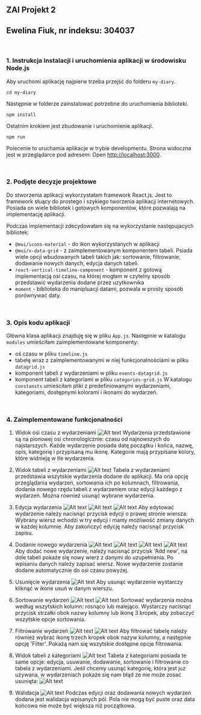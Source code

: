 ## ZAI Projekt 2 
## Ewelina Fiuk, nr indeksu: 304037

</br>

### 1. Instrukcja instalacji i uruchomienia aplikacji w środowisku Node.js

Aby uruchomi aplikację najpierw trzeba przejść do folderu `my-diary`.

    cd my-diary

Następnie w folderze zainstalować potrzebne do uruchomienia biblioteki.

    npm install

Ostatnim krokiem jest zbudowanie i uruchomienie aplikacji.

    npm run

Polecenie to uruchamia aplikacje w trybie developmentu. Strona widoczna jest w przeglądarce pod adresem: Open [http://localhost:3000](http://localhost:3000).

</br>

### 2. Podjęte decyzje projektowe

Do stworzenia aplikacji wykorzystałam framework React.js. Jest to framework słuący do prostego i szykiego tworzenia aplikacji internetowych. Posiada on wiele bibliotek i gotowych komponentów, które pozwalają na implementację aplikacji.

Podczas implementacji zdecydowałam się na wykorzystanie następujacych bibliotek:
 - `@mui/icons-material` - do ikon wykorzystanych w aplikacji
 - `@mui/x-data-grid` - z zaimplementowanym komponentem tabeli. Psiada wiele opcji wbudowanych tabeli takich jak: sortowanie, filtrowanie, dodawanie nowych danych, edycja danych tabeli. 
 - `react-vertical-timeline-component` - komponent z gotową implementacją osi czasu, na której mogłam w czytelny sposób przedstawić wydarzenia dodane przez uzytkownika
 - `moment` - biblioteka do manipluacji datami, pozwala w prosty sposób porównywać daty.


</br>

### 3. Opis kodu aplikacji 

Główna klasa aplikacji znajduję się w pliku `App.js`. 
Następnie w katalogu `modules` umieściłam zaimplementowane komponenty:
 - oś czasu w pliku `timeline.js`
 - tabelę wraz z zaimplementowanymi w niej funkcjonalnościami w pliku `datagrid.js`
 - komponent tabeli z wydarzeniami w pliku `events-datagrid.js`
 - komponent tabeli z kategoriami w pliku `categories-grid.js`
W katalogu `constansts` umieściłam pliki z predefiniowanymi wydarzeniami, kategoriami, dostępnymi kolorami i ikonami do wydarzeń. 



<br/>

### 4. Zaimplementowane funkcjonalności

1. Widok osi czasu z wydarzeniami
![Alt text](image-19.png)
Wydarzenia przedstawione są na pionowej osi chronologicznie: czasu od najnowszych do najstarszych. Każde wydarzenie posiada datę początku i końca, nazwę, opis, kategorię i przypisaną mu ikonę. Kategorie mają przypisane kolory, które widnieją w tle wydarzenia.

2. Widok tabeli z wydarzeniami
![Alt text](image.png)
Tabela z wydarzeniami przedstawia wszytskie wydarzenia dodane do aplikacji. Ma ona opcję przeglądania wydarzeń, sortowania ich po kolumnach, filtrowania, dodania nowego rzędu tabeli z wydarzeniem oraz edycji każdego z wydarzeń. Można również usunąć wybrane wydarzenia.

3. Edycja wydarzenia
![Alt text](image-20.png)
![Alt text](image-4.png)
![Alt text](image-5.png)
Aby edytować wydarzenie należy nacisnąć przycisk edycji o prawej stronie wiersza. Wybrany wiersz wchodzi w try edycji i mamy możliwość zmiany danych w każdej kolumnie. Aby zakończyć edycję należy nacisnąć przycisk zapisu.

4. Dodanie nowego wydarzenia
![Alt text](image-21.png)
![Alt text](image-7.png)
![Alt text](image-9.png)
![Alt text](image-10.png)
Aby dodać nowe wydarzenie, należy nacisnąć przycisk 'Add new', na dole tabeli pokaże się nowy wierz z danymi do uzupełnienia. Po wpisaniu danych należy zapisać wiersz. Nowe wydarzenie zostanie dodane automatycznie do osi czasu powyżej.

5. Usunięcie wydarzenia
![Alt text](image-22.png)
Aby usunąć wydarzenie wystarczy kliknąć w ikone usuń w danym wierszu.

6. Sortowanie wydarzeń
![Alt text](image-11.png)
![Alt text](image-12.png)
Sortować wydarzenia można według wszytskich kolumn: rosnąco lub malejąco. Wystarczy nacisnąć przycisk strzałki obok nazwy kolumny lub ikonę 3 kropek, aby zobaczyć wszytskie opcje sortowania.

7. Filtrowanie wydarzeń
![Alt text](image-13.png)
![Alt text](image-23.png)
Aby filtrować tabelę należy również wybrać ikonę trzech kropek obok nazyw kolumny, a następnie opcję 'Filter'. Pokażą nam się wszytskie dostępne opcje filtrowania.

8. Widok tabeli z kategoriami
![Alt text](image-17.png)
Tabela z kategoriami posiada te same opcje: edycja, usuwanie, dodawanie, sortowanie i filtrowanie co tabela z wydarzeniami.
Jeśli chcemy usunąć kategorię, która jest juz używana, w wydarzeniach pokaże się nam błąd ze nie może zosać usunięta:
![Alt text](image-24.png)

9. Walidacja 
![Alt text](image-25.png)
Podczas edycji oraz dodawania nowych wydarzeń dodana jest walidacja wpisanych pól. Pola nie mogą być puste oraz data końcowa nie może być większa niż początkowa. 
